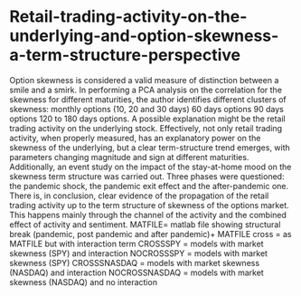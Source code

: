 # Retail-trading-activity-on-the-underlying-and-option-skewness-a-term-structure-perspective
Option skewness is considered a valid measure of distinction between a smile and a smirk. In performing a PCA analysis on the correlation for the skewness for different maturities, the author identifies different clusters of skewness:
  monthly options (10, 20 and 30 days)
  60 days options
  90 days options
  120 to 180 days options.
A possible explanation might be the retail trading activity on the underlying stock. Effectively, not only retail trading activity, when properly measured, has an explanatory power on the skewness of the underlying, but a clear term-structure trend emerges, with parameters changing magnitude and sign at different maturities. Additionally, an event study on the impact of the stay-at-home mood on the skewness term structure was carried out. Three phases were questioned: the pandemic shock, the pandemic exit effect and the after-pandemic one. There is, in conclusion, clear evidence of the propagation of the retail trading activity up to the term structure of skewness of the options market. This happens mainly through the channel of the activity and the combined effect of activity and sentiment.
MATFILE= matlab file showing structural break (pandemic, post pandemic and after pandemic)+
MATFILE cross = as MATFILE but with interaction term
CROSSSPY = models with market skewness (SPY) and interaction
NOCROSSSPY = models with market skewness (SPY)
CROSSSNASDAQ = models with market skewness (NASDAQ) and interaction
NOCROSSNASDAQ = models with market skewness (NASDAQ) and no interaction

